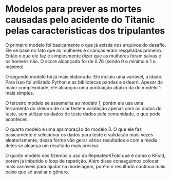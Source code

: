 # Modelos para prever as mortes causadas pelo acidente do Titanic pelas características dos tripulantes

O primeiro modelo foi basicamento o que já existia nos arquivos do desafio. Ele se base no fato que as mulheres e crianças eram resgatadas primeiro. Então o que ele faz é simplesmente dizer que as mulheres foram salvas e os homens não. O score alcançado foi de 0.76 (sendo 0 o mínimo e 1 o máximo)

O segundo modelo foi já mais elaborado. Ele incluiu uma variável, a idade. Para isso foi utilizado Python e as bibliotecas pandas e sklearn. Apesar da maior complexidade, ele alcançou uma pontuação abaixo da do modelo 1 mais simples.

O terceiro modelo se assemelha ao modelo 1, porém ele usa uma ferramenta do sklearn de criar teste e validação apenas com os dados do teste, sem utilizar os dados de teste dados pela comunidade, o que pode acontecer.

O quarto modelo é uma aprimoração do modelo 3. O que ele faz basicamente é selecionar os dados para teste e validação mais vezes aleatoriamente, dessa forma vão gerar vários resultados e com a média deles se alcança um resultado mais preciso.

O quinto modelo nós fizemos o uso do RepeatedKFold que é como o KFold, porém já imbutido o loop de repetição. Além disso conseguimos colocar mais variáveis para ajudar na modelagem, porém o resultado continua mais baixo que só avaliar o gênero.
